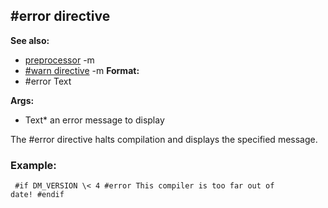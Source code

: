 ## #error directive
**See also:**
*   [preprocessor](/ref/DM/preprocessor.md) -m
*   [#warn directive](/ref/DM/preprocessor/warn.md) -m<!-- -->
**Format:**
*   #error Text
<!-- -->
**Args:**
*   Text* an error message to display


The #error directive halts compilation and displays the
specified message.
### Example:

```
 #if DM_VERSION \< 4 #error This compiler is too far out of
date! #endif 
```

